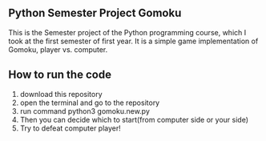 ## Python Semester Project Gomoku
This is the Semester project of the Python programming course, which I took at the first semester of first year.
It is a simple game implementation of Gomoku, player vs. computer.

## How to run the code
1. download this repository
2. open the terminal and go to the repository
3. run command python3 gomoku.new.py
4. Then you can decide which to start(from computer side or your side)
5. Try to defeat computer player!
